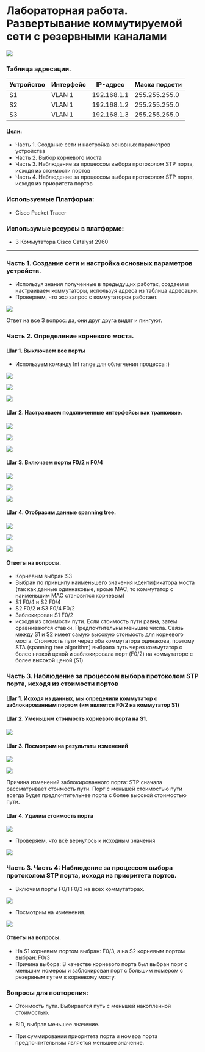 # Лабораторная работа. Развертывание коммутируемой сети с резервными каналами

![](https://github.com/Despirant/Desp_Labs/blob/main/pics/Labs7Topology.PNG)

### Таблица адресации.

| Устройство  |  Интерфейс | IP-адрес  |  Маска подсети |
|---|---|---|---|
| S1  | VLAN 1  | 192.168.1.1  | 255.255.255.0  |
| S2  | VLAN 1  | 192.168.1.2  | 255.255.255.0  |
| S3  | VLAN 1  | 192.168.1.3  | 255.255.255.0  |

 #### Цели:
 - Часть 1. Создание сети и настройка основных параметров устройства
 - Часть 2. Выбор корневого моста
 - Часть 3. Наблюдение за процессом выбора протоколом STP порта, исходя из стоимости портов
 - Часть 4. Наблюдение за процессом выбора протоколом STP порта, исходя из приоритета портов

 ### Используемые Платформа:
  - Cisco Packet Tracer
 ### Использумые ресурсы в платформе:
  - 3 Коммутатора Cisco Catalyst 2960
----
### Часть 1. Создание сети и настройка основных параметров устройств.
- Используя знания полученные в предыдущих работах, создаем и настраиваем коммутаторы, используя адреса из таблица адресации.
- Проверяем, что эхо запрос с коммутаторов работает.

![](https://github.com/Despirant/Desp_Labs/blob/main/pics/Labs7PingOK.PNG)

Ответ на все 3 вопрос: да, они друг друга видят и пингуют.

### Часть 2. Определение корневого моста. 

#### Шаг 1. Выключаем все порты
- Используем команду Int range для облегчения процесса :)

![](https://github.com/Despirant/Desp_Labs/blob/main/pics/Labs7Labs7S1IntShut.PNG)


![](https://github.com/Despirant/Desp_Labs/blob/main/pics/Labs7Labs7S2IntShut.PNG)


![](https://github.com/Despirant/Desp_Labs/blob/main/pics/Labs7S3IntShut.PNG)


#### Шаг 2. Настраиваем подключенные интерфейсы как транковые. 

![](https://github.com/Despirant/Desp_Labs/blob/main/pics/Labs7S1PortTrunk.PNG)


![](https://github.com/Despirant/Desp_Labs/blob/main/picsLabs7S2PortTrunk.PNG)


![](https://github.com/Despirant/Desp_Labs/blob/main/pics/Labs7S3PortTrunk.PNG)


#### Шаг 3. Включаем порты F0/2 и F0/4

![](https://github.com/Despirant/Desp_Labs/blob/main/pics/Labs7S1Int24On.PNG)


![](https://github.com/Despirant/Desp_Labs/blob/main/pics/Labs7S1Int24On.PNG)


![](https://github.com/Despirant/Desp_Labs/blob/main/pics/Labs7S3Int24On.PNG)


#### Шаг 4. Отобразим данные spanning tree.

![](https://github.com/Despirant/Desp_Labs/blob/main/pics/Labs7S1SpanningTree.PNG)

![](https://github.com/Despirant/Desp_Labs/blob/main/pics/Labs7S1SpanningTree.PNG)

![](https://github.com/Despirant/Desp_Labs/blob/main/pics/Labs7S3SpanningTree.PNG)


#### Ответы на вопросы.
- Корневым выбран S3
- Выбран по принципу наименьшего значения идентификатора моста (так как данные одиннаковые, кроме MAC, то коммутатор с наименьшим MAC становится корневым)
- S1 F0/4 и S2 F0/4
- S2 F0/2 и S3 F0/4 F0/2
- Заблокирован S1 F0/2
- исходя из стоимости пути. Если стоимость пути равна, затем сравниваются ставки. Предпочтительны меньшие числа. Cвязь между S1 и S2 имеет самую высокую стоимость для корневого моста. Стоимость пути через оба коммутатора одинакова, поэтому STA (spanning tree algorithm) выбрала путь через коммутатор с более низкой ценой и заблокировала порт (F0/2) на коммутаторе с более высокой ценой (S1)

### Часть 3. Наблюдение за процессом выбора протоколом STP порта, исходя из стоимости портов
#### Шаг 1. Исходя из данных, мы определили коммутатор с заблокированным портом (им является F0/2 на коммутатор S1)
#### Шаг 2. Уменьшим стоимость корневого порта на S1. 

![](https://github.com/Despirant/Desp_Labs/blob/main/pics/Labs7S1IntF4CostChange.PNG)


#### Шаг 3. Посмотрим на результаты изменений

![](https://github.com/Despirant/Desp_Labs/blob/main/pics/Labs7S1AfterChange.PNG)


![](https://github.com/Despirant/Desp_Labs/blob/main/pics/Labs7S3AfterChange.PNG)

Причина изменений заблокированного порта: STP сначала рассматривает стоимость пути. Порт с меньшей стоимостью пути всегда будет предпочтительнее порта с более высокой стоимостью пути.

#### Шаг 4. Удалим стоимость порта

![](https://github.com/Despirant/Desp_Labs/blob/main/pics/Labs7S1ChangeAgain.PNG)


- Проверяем, что всё вернулось к исходным значения

![](https://github.com/Despirant/Desp_Labs/blob/main/pics/Labs7S1S3AfterChange.PNG)


### Часть 3. Часть 4:	Наблюдение за процессом выбора протоколом STP порта, исходя из приоритета портов.

- Включим порты F0/1 F0/3 на всех коммутаторах.

![](https://github.com/Despirant/Desp_Labs/blob/main/pics/Labs7F13Up.PNG)


- Посмотрим на изменения.

![](https://github.com/Despirant/Desp_Labs/blob/main/pics/Labs7S1S2S3IntOn.PNG)


#### Ответы на вопросы. 

- На S1 корневым портом выбран: F0/3, а на S2 корневым портом выбран: F0/3
- Причина выбора: В качестве корневого порта был выбран порт с меньшим номером и заблокирован порт с большим номером с резервным путем к корневому мосту.

### Вопросы для повторения:

- Стоимость пути. Выбирается путь с меньшей накопленной стоимостью.

- BID, выбрав меньшее значение.

- При суммировании приоритета порта и номера порта предпочтительным является меньшее значение.
